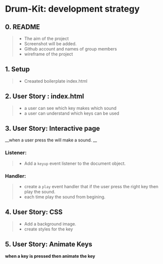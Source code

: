 # Drum-Kit: development strategy

## 0. README

>* The aim of the project
>* Screenshot will be added.
> * Github account and names of group members
> * wireframe of the project

## 1. Setup

> * Creaated boilerplate index.html

## 2. User Story : index.html 
> * a user can see which key makes which sound
> * a user can understand which keys can be used

## 3. User Story: Interactive page
__when a user press the will make a sound. __

### Listener:
> * Add a `keyup` event listener to the document object.

### Handler:
> * create a `play` event handler that if the user press the right key then play the sound.
> * each time play the sound from begining.



## 4. User Story: CSS

> * Add a background image.
> * create styles for the key

## 5. User Story: Animate Keys
__when a key is pressed then animate the key__ 


